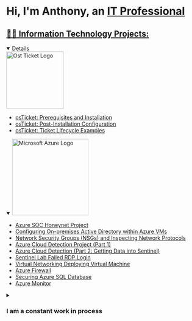 <h1>Hi, I'm Anthony, an <a href="[https://www.linkedin.com/in/anthony-wolfman-turner-55a5a064]">IT Professional</h1>


## 👨‍💻 Information Technology Projects:
<details open>
<summary><img width="150" alt="Ost Ticket Logo" src="https://github.com/0xbythesecond/0xbythesecond/assets/23303634/ff860958-dce6-4a33-bd35-34c697e006e4"/></summary>
	
  - [osTicket: Prerequisites and Installation](https://github.com/as-turner/osticket-prereqs)
  - [osTicket: Post-Installation Configuration](https://github.com/as-turner/post-install-config)
  - [osTicket: Ticket Lifecycle Examples](https://github.com/as-turner/ticket-lifecycle)
    
</details>


<details open>
<summary><img width="200" alt="Microsoft Azure Logo" src="https://github.com/0xbythesecond/0xbythesecond/assets/23303634/4efd69b2-7308-40cb-b48d-5e726610d472"/>
</summary>
	
  - [Azure SOC Honeynet Project](https://github.com/as-turner/Azure-SOC-Honeynet-Project)
  - [Configuring On-premises Active Directory within Azure VMs](https://github.com/as-turner/configure-ad)
  - [Network Security Groups (NSGs) and Inspecting Network Protocols](https://github.com/as-turner/azure-network-protocols)
  - [Azure Cloud Detection Project (Part 1)](https://github.com/as-turner/azure-cloud-detection-Part-1-)
  - [Azure Cloud Detection (Part 2: Getting Data into Sentinel)](https://github.com/as-turner/getting-data-into-sentinel)
  - [Sentinel Lab Failed RDP Login](https://github.com/as-turner/Sentinel-Lab-Failed-Login)
  - [Virtual Networking Deploying Virtual Machine](https://github.com/as-turner/Virtual-Networking-Deploying-Virtual-Machines)
  - [Azure Firewall](https://github.com/as-turner/Azure-Firewall)
  - [Securing Azure SQL Database](https://github.com/as-turner/Securing-Azure-SQL-Database/)
  - [Azure Monitor](https://github.com/as-turner/Azure-Monitor) 


<details closed>
 <summary><h3> I am a constant work in process</h3></summary>
 

- 🎓 I’m a graduate of the `Course Careers` Information Technology course
- 🧠 Continuously learning `Azure, Linux, HTML, CSS, and Javascript.`

<h2>🤳Connect with me:</h2>

[<img align="left" alt="Josh | LinkedIn" width="22px" src="https://cdn.jsdelivr.net/npm/simple-icons@v3/icons/linkedin.svg" />][linkedin]

[linkedin]: https://linkedin.com/in/anthony-wolfman-turner-55a5a064
